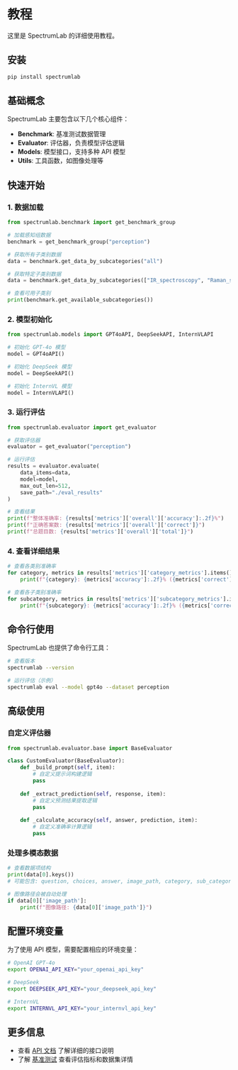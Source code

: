 # 教程

这里是 SpectrumLab 的详细使用教程。

## 安装

```bash
pip install spectrumlab
```

## 基础概念

SpectrumLab 主要包含以下几个核心组件：

- **Benchmark**: 基准测试数据管理
- **Evaluator**: 评估器，负责模型评估逻辑
- **Models**: 模型接口，支持多种 API 模型
- **Utils**: 工具函数，如图像处理等

## 快速开始

### 1. 数据加载

```python
from spectrumlab.benchmark import get_benchmark_group

# 加载感知组数据
benchmark = get_benchmark_group("perception")

# 获取所有子类别数据
data = benchmark.get_data_by_subcategories("all")

# 获取特定子类别数据
data = benchmark.get_data_by_subcategories(["IR_spectroscopy", "Raman_spectroscopy"])

# 查看可用子类别
print(benchmark.get_available_subcategories())
```

### 2. 模型初始化

```python
from spectrumlab.models import GPT4oAPI, DeepSeekAPI, InternVLAPI

# 初始化 GPT-4o 模型
model = GPT4oAPI()

# 初始化 DeepSeek 模型
model = DeepSeekAPI()

# 初始化 InternVL 模型
model = InternVLAPI()
```

### 3. 运行评估

```python
from spectrumlab.evaluator import get_evaluator

# 获取评估器
evaluator = get_evaluator("perception")

# 运行评估
results = evaluator.evaluate(
    data_items=data,
    model=model,
    max_out_len=512,
    save_path="./eval_results"
)

# 查看结果
print(f"整体准确率: {results['metrics']['overall']['accuracy']:.2f}%")
print(f"正确答案数: {results['metrics']['overall']['correct']}")
print(f"总题目数: {results['metrics']['overall']['total']}")
```

### 4. 查看详细结果

```python
# 查看各类别准确率
for category, metrics in results['metrics']['category_metrics'].items():
    print(f"{category}: {metrics['accuracy']:.2f}% ({metrics['correct']}/{metrics['total']})")

# 查看各子类别准确率
for subcategory, metrics in results['metrics']['subcategory_metrics'].items():
    print(f"{subcategory}: {metrics['accuracy']:.2f}% ({metrics['correct']}/{metrics['total']})")
```

## 命令行使用

SpectrumLab 也提供了命令行工具：

```bash
# 查看版本
spectrumlab --version

# 运行评估（示例）
spectrumlab eval --model gpt4o --dataset perception
```

## 高级使用

### 自定义评估器

```python
from spectrumlab.evaluator.base import BaseEvaluator

class CustomEvaluator(BaseEvaluator):
    def _build_prompt(self, item):
        # 自定义提示词构建逻辑
        pass
    
    def _extract_prediction(self, response, item):
        # 自定义预测结果提取逻辑
        pass
    
    def _calculate_accuracy(self, answer, prediction, item):
        # 自定义准确率计算逻辑
        pass
```

### 处理多模态数据

```python
# 查看数据项结构
print(data[0].keys())
# 可能包含: question, choices, answer, image_path, category, sub_category

# 图像路径会被自动处理
if data[0]['image_path']:
    print(f"图像路径: {data[0]['image_path']}")
```

## 配置环境变量

为了使用 API 模型，需要配置相应的环境变量：

```bash
# OpenAI GPT-4o
export OPENAI_API_KEY="your_openai_api_key"

# DeepSeek
export DEEPSEEK_API_KEY="your_deepseek_api_key"

# InternVL
export INTERNVL_API_KEY="your_internvl_api_key"
```

## 更多信息

- 查看 [API 文档](/zh/api) 了解详细的接口说明
- 了解 [基准测试](/zh/benchmark) 查看评估指标和数据集详情
